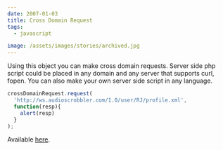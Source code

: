 ```yaml
---
date: 2007-01-03
title: Cross Domain Request
tags:
  - javascript

image: /assets/images/stories/archived.jpg
---
```


Using this object you can make cross domain requests. Server side php script could be placed in any domain and any server that supports curl, fopen. You can also make your own server side script in any language.

```js
crossDomainRequest.request(
  'http://ws.audioscrobbler.com/1.0/user/RJ/profile.xml',
  function(resp){
    alert(resp)
  }
);
```
Available [here](http://fazibear.googlepages.com/crossDomainRequest.zip).
